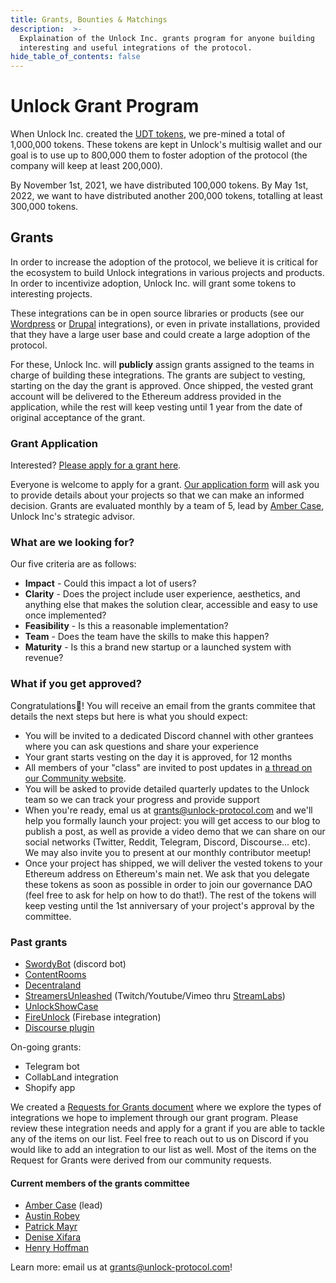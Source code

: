```yaml
---
title: Grants, Bounties & Matchings
description:  >-
  Explaination of the Unlock Inc. grants program for anyone building
  interesting and useful integrations of the protocol.
hide_table_of_contents: false
---
```


# Unlock Grant Program

When Unlock Inc. created the [UDT tokens](/governance/the-unlock-token/), we pre-mined a total of 1,000,000 tokens. These tokens are kept in Unlock's multisig wallet and our goal is to use up to 800,000 them to foster adoption of the protocol (the company will keep at least 200,000).

By November 1st, 2021, we have distributed 100,000 tokens. By May 1st, 2022, we want to have distributed another 200,000 tokens, totalling at least 300,000 tokens.

## Grants

In order to increase the adoption of the protocol, we believe it is critical for the ecosystem to build Unlock integrations in various projects and products. In order to incentivize adoption, Unlock Inc. will grant some tokens to interesting projects.

These integrations can be in open source libraries or products (see our [Wordpress](https://unlock-protocol.com/guides/guide-to-the-unlock-protocol-wordpress-plugin/) or [Drupal](https://unlock-protocol.com/guides/drupal-plugin/) integrations), or even in private installations, provided that they have a large user base and could create a large adoption of the protocol.

For these, Unlock Inc. will **publicly** assign grants assigned to the teams in charge of building these integrations. The grants are subject to vesting, starting on the day the grant is approved. Once shipped, the vested grant account will be delivered to the Ethereum address provided in the application, while the rest will keep vesting until 1 year from the date of original acceptance of the grant.

### Grant Application

Interested? [Please apply for a grant here](https://share.hsforms.com/1gAdLgNOESNCWJ9bJxCUAMwbvg22).

Everyone is welcome to apply for a grant. [Our application form](https://share.hsforms.com/1gAdLgNOESNCWJ9bJxCUAMwbvg22) will ask you to provide details about your projects so that we can make an informed decision. Grants are evaluated monthly by a team of 5, lead by [Amber Case](https://twitter.com/caseorganic), Unlock Inc's strategic advisor.

### What are we looking for?

Our five criteria are as follows:

- **Impact** - Could this impact a lot of users?
- **Clarity** - Does the project include user experience, aesthetics, and anything else that makes the solution clear, accessible and easy to use once implemented?
- **Feasibility** - Is this a reasonable implementation?
- **Team** - Does the team have the skills to make this happen?
- **Maturity** - Is this a brand new startup or a launched system with revenue?

### What if you get approved?

Congratulations🎉! You will receive an email from the grants commitee that details the next steps but here is what you should expect:

- You will be invited to a dedicated Discord channel with other grantees where you can ask questions and share your experience
- Your grant starts vesting on the day it is approved, for 12 months
- All members of your "class" are invited to post updates in [a thread on our Community website](https://unlock.community/c/grantees/13).
- You will be asked to provide detailed quarterly updates to the Unlock team so we can track your progress and provide support
- When you're ready, emal us at grants@unlock-protocol.com and we'll help you formally launch your project: you will get access to our blog to publish a post, as well as provide a video demo that we can share on our social networks (Twitter, Reddit, Telegram, Discord, Discourse... etc). We may also invite you to present at our monthly contributor meetup!
- Once your project has shipped, we will deliver the vested tokens to your Ethereum address on Ethereum's main net. We ask that you delegate these tokens as soon as possible in order to join our governance DAO (feel free to ask for help on how to do that!). The rest of the tokens will keep vesting until the 1st anniversary of your project's approval by the committee.

### Past grants

- [SwordyBot](https://swordybot.com) (discord bot)
- [ContentRooms](https://contentrooms.com)
- [Decentraland](https://unlock-protocol.com/blog/decentraland)
- [StreamersUnleashed](https://streamersunleashed.com) (Twitch/Youtube/Vimeo thru [StreamLabs](https://streamlabs.com))
- [UnlockShowCase](https://www.unlockshowcase.com)
- [FireUnlock](https://unlock-protocol.com/blog/firebase-integration) (Firebase integration)
- [Discourse plugin](https://unlock-protocol.com/blog/discourse-plugin)

On-going grants:

- Telegram bot
- CollabLand integration
- Shopify app

We created a [Requests for Grants document](https://www.notion.so/unlockprotocol/Request-for-Grants-9aac49be49124e70a88543bc79748555) where we explore the types of integrations we hope to implement through our grant program. Please review these integration needs and apply for a grant if you are able to tackle any of the items on our list. Feel free to reach out to us on Discord if you would like to add an integration to our list as well. Most of the items on the Request for Grants were derived from our community requests.

#### Current members of the grants committee

- [Amber Case](https://twitter.com/caseorganic) (lead)
- [Austin Robey](https://twitter.com/austinrobey_?)
- [Patrick Mayr](https://medium.com/@patrickmayr)
- [Denise Xifara](https://www.gmgventures.co/team/denise-xifara/)
- [Henry Hoffman](https://twitter.com/henryhoffman)

Learn more: email us at [grants@unlock-protocol.com](mailto:grants@unlock-protocol.com)!
